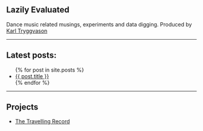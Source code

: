 ## Lazily Evaluated

Dance music related musings, experiments and data digging. Produced by [Karl Tryggvason](http://karltryggvason.com)

---

## Latest posts: 

<ul>
  {% for post in site.posts %}
    <li>
      <a href="{{ post.url }}">{{ post.title }}</a>
    </li>
  {% endfor %}
</ul>


--- 

## Projects

* [The Travelling Record](/travelling-record/)
